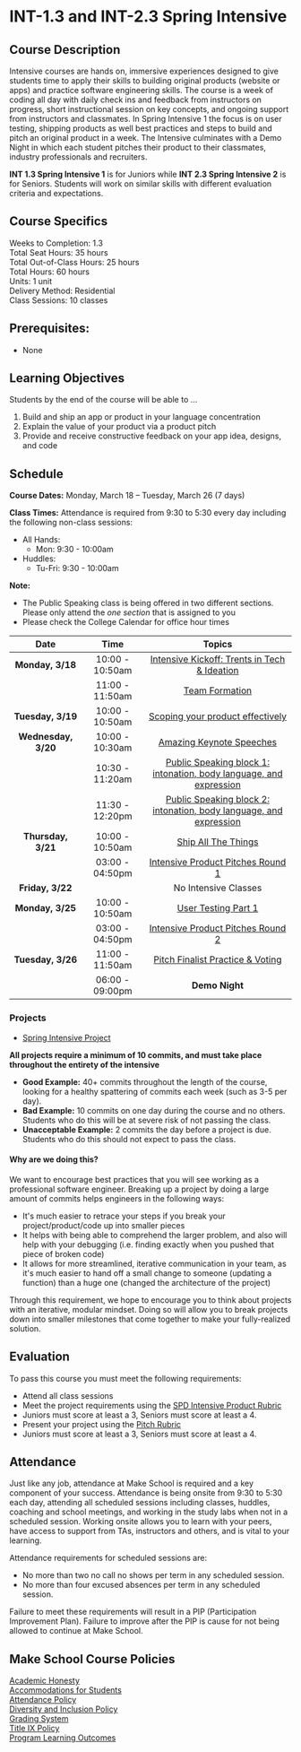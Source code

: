 # INT-1.3 and INT-2.3 Spring Intensive

## Course Description

Intensive courses are hands on, immersive experiences designed to give students time to apply their skills to building original products (website or apps) and practice software engineering skills. The course is a week of coding all day with daily check ins and feedback from instructors on progress, short instructional session on key concepts, and ongoing support from instructors and classmates. In Spring Intensive 1 the focus is on user testing, shipping products as well best practices and steps to build and pitch an original product in a week. The Intensive culminates with a Demo Night in which each student pitches their product to their classmates, industry professionals and recruiters.

**INT 1.3 Spring Intensive 1** is for Juniors while **INT 2.3 Spring Intensive 2** is for Seniors. Students will work on similar skills with different evaluation criteria and expectations.

## Course Specifics

Weeks to Completion:  1.3 <br>
Total Seat Hours:  35 hours <br>
Total Out-of-Class Hours: 25 hours <br>
Total Hours: 60 hours <br>
Units:  1 unit <br>
Delivery Method:  Residential <br>
Class Sessions:  10 classes

## Prerequisites:

- None

## Learning Objectives

Students by the end of the course will be able to ...

1. Build and ship an app or product in your language concentration
1. Explain the value of your product via a product pitch
1. Provide and receive constructive feedback on your app idea, designs, and code

## Schedule

**Course Dates:** Monday, March 18 – Tuesday, March 26 (7 days)

**Class Times:**
Attendance is required from 9:30 to 5:30 every day including the following non-class sessions:

- All Hands:
    - Mon: 9:30 - 10:00am
- Huddles:
    - Tu-Fri: 9:30 - 10:00am

**Note:**

- The Public Speaking class is being offered in two different sections. Please only attend the *one section* that is assigned to you
- Please check the College Calendar for office hour times



|          Date        |    Time         |                 Topics                    |
:---------------------:|:---------------:|:-----------------------------------------:|
| **Monday, 3/18**     | 10:00 - 10:50am | [Intensive Kickoff: Trents in Tech & Ideation]        |
|                      | 11:00 - 11:50am | [Team Formation]                                      |
| **Tuesday, 3/19**    | 10:00 - 10:50am | [Scoping your product effectively]                    |
| **Wednesday, 3/20**  | 10:00 - 10:30am | [Amazing Keynote Speeches]                            |
|                      | 10:30 - 11:20am | [Public Speaking block 1: intonation, body language, and expression]    |
|                      | 11:30 - 12:20pm | [Public Speaking block 2: intonation, body language, and expression]    |
| **Thursday, 3/21**   | 10:00 - 10:50am | [Ship All The Things]                                 |
|                      | 03:00 - 04:50pm | [Intensive Product Pitches Round 1]                   |
| **Friday, 3/22**     |                 | No Intensive Classes                                  |
| **Monday, 3/25**     | 10:00 - 10:50am | [User Testing Part 1]                                 |
|                      | 03:00 - 04:50pm | [Intensive Product Pitches Round 2]                   |
| **Tuesday, 3/26**    | 11:00 - 11:50am | [Pitch Finalist Practice & Voting]                    |
|                      | 06:00 - 09:00pm | **Demo Night**                                        |

[Intensive Kickoff: Trents in Tech & Ideation]: Lessons/01-intensive-kickoff.md
[Team Formation]: Lessons/02-team-formation.md
[Scoping your product effectively]: Lessons/03-scoping.md
[Amazing Keynote Speeches]: Lessons/04-amazing-keynote-speeches.md
[Public Speaking block 1: intonation, body language, and expression]: Lessons/05-public-speaking.md
[Public Speaking block 2: intonation, body language, and expression]: Lessons/05-public-speaking.md
[Ship All The Things]: Lessons/06-user-testing-1.md
[Intensive Product Pitches Round 1]: Lessons/07-product-pitches-1.md
[User Testing Part 1]: Lessons/08-user-testing-2.md
[Intensive Product Pitches Round 2]: Lessons/09-product-pitches-2.md
[Pitch Finalist Practice & Voting]: Lessons/10-pitch-finalist.md

### Projects

- [Spring Intensive Project](Assignments/Project-Requirements.md)

**All projects require a minimum of 10 commits, and must take place throughout the entirety of the intensive**

- **Good Example:** 40+ commits throughout the length of the course, looking for a healthy spattering of commits each week (such as 3-5 per day).
- **Bad Example:** 10 commits on one day during the course and no others. Students who do this will be at severe risk of not passing the class.
- **Unacceptable Example:** 2 commits the day before a project is due. Students who do this should not expect to pass the class.

#### Why are we doing this?

We want to encourage best practices that you will see working as a professional software engineer. Breaking up a project by doing a large amount of commits helps engineers in the following ways:

- It's much easier to retrace your steps if you break your project/product/code up into smaller pieces
- It helps with being able to comprehend the larger problem, and also will help with your debugging (i.e. finding exactly when you pushed that piece of broken code)
- It allows for more streamlined, iterative communication in your team, as it's much easier to hand off a small change to someone (updating a function) than a huge one (changed the architecture of the project)

Through this requirement, we hope to encourage you to think about projects with an iterative, modular mindset. Doing so will allow you to break projects down into smaller milestones that come together to make your fully-realized solution.


## Evaluation
To pass this course you must meet the following requirements:

- Attend all class sessions
- Meet the project requirements using the [SPD Intensive Product Rubric](https://docs.google.com/document/d/1pdtRdgVISE07fFc8oBi5hCnLkwBQDFG5_3f79aDV1WU/preview)
 - Juniors must score at least a 3, Seniors must score at least a 4.
- Present your project using the [Pitch Rubric](https://docs.google.com/document/d/1pdtRdgVISE07fFc8oBi5hCnLkwBQDFG5_3f79aDV1WU/preview)
 - Juniors must score at least a 3, Seniors must score at least a 4.

## Attendance
Just like any job, attendance at Make School is required and a key component of your success. Attendance is being onsite from 9:30 to 5:30 each day, attending all scheduled sessions including classes, huddles, coaching and school meetings, and working in the study labs when not in a scheduled session. Working onsite allows you to learn with your peers, have access to support from TAs, instructors and others, and is vital to your learning.

Attendance requirements for scheduled sessions are:
- No more than two no call no shows per term in any scheduled session.
- No more than four excused absences per term in any scheduled session.

Failure to meet these requirements will result in a PIP (Participation Improvement Plan).  Failure to improve after the PIP is cause for not being allowed to continue at Make School.


## Make School Course Policies

[Academic Honesty](https://make.sc/academic-honesty)<br>
[Accommodations for Students](https://make.sc/accommodations-for-students)<br>
[Attendance Policy](https://make.sc/attendance-policy)  
[Diversity and Inclusion Policy](https://make.sc/diversity-and-inclusion-policy)<br>
[Grading System](https://make.sc/grading-system)
<br>
[Title IX Policy](https://make.sc/title-ix-policy)<br>
[Program Learning Outcomes](https://make.sc/program-learning-outcomes)
